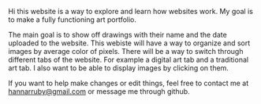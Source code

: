 Hi this website is a way to explore and learn how websites work. My goal is to make a fully functioning art portfolio.

The main goal is to show off drawings with their name and the date uploaded to the website.
This webiste will have a way to organize and sort images by average color of pixels.
There will be a way to switch through different tabs of the website. For example a digital art tab and a traditional art tab.
I also want to be able to display images by clicking on them.

If you want to help make changes or edit things, feel free to contact me at hannarruby@gmail.com or message me through github.
